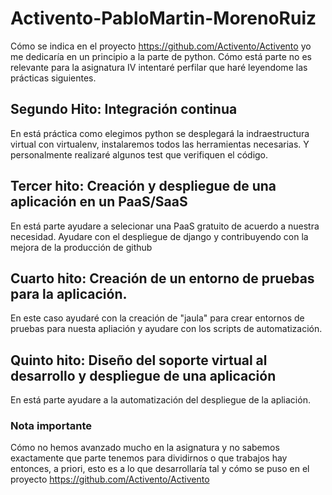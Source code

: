 # Activento-PabloMartin-MorenoRuiz
Cómo se indica en el proyecto <https://github.com/Activento/Activento> yo me dedicaría en un principio a la parte de python. Cómo está parte no es relevante para la asignatura IV intentaré perfilar que haré leyendome las prácticas siguientes.

## Segundo Hito: Integración continua
En está práctica como elegimos python se desplegará la indraestructura virtual con virtualenv, instalaremos todos las herramientas necesarias. Y personalmente realizaré algunos test que verifiquen el código.


## Tercer hito: Creación y despliegue de una aplicación en un PaaS/SaaS
En está parte ayudare a selecionar una PaaS gratuito de acuerdo a nuestra necesidad. Ayudare con el despliegue de django y contribuyendo con la mejora de la producción de github

## Cuarto hito: Creación de un entorno de pruebas para la aplicación.
En este caso ayudaré con la creación de "jaula" para crear entornos de pruebas para nuesta apliación y ayudare con los scripts de automatización.

## Quinto hito: Diseño del soporte virtual al desarrollo y despliegue de una aplicación
En está parte ayudare a la automatización del despliegue de la apliación.

### Nota importante
Cómo no hemos avanzado mucho en la asignatura y no sabemos exactamente que parte tenemos para dividirnos o que trabajos hay entonces, a priori, esto es a lo que desarrollaría tal y cómo se puso en el proyecto <https://github.com/Activento/Activento>
